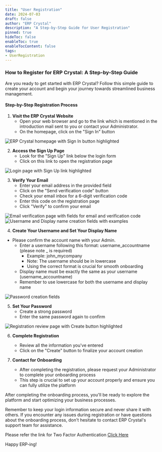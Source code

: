 ```yaml
---
title: "User Registration"
date: 2024-07-03
draft: false
author: "ERP Crystal"
description: "A Step-by-Step Guide for User Registration"
pinned: true
hideToc: false
enableToc: true
enableTocContent: false
tags:
- UserRegistration
---
```


### How to Register for ERP Crystal: A Step-by-Step Guide

Are you ready to get started with ERP Crystal? Follow this simple guide to create your account and begin your journey towards streamlined business management.

#### Step-by-Step Registration Process

1. **Visit the ERP Crystal Website**
   - Open your web browser and go to the link which is mentioned in the introduction mail sent to you or contact your Administrator.
   - On the homepage, click on the "Sign In" button
   
![ERP Crystal homepage with Sign In button highlighted](/UserRegistration/Registration-1.png)


2. **Access the Sign Up Page**
   - Look for the "Sign Up" link below the login form
   - Click on this link to open the registration page

![Login page with Sign Up link highlighted](/UserRegistration/Registration-2.png)


3. **Verify Your Email**
   - Enter your email address in the provided field
   - Click on the "Send verification code" button
   - Check your email inbox for a 6-digit verification code
   - Enter this code on the registration page
   - Click "Verify" to confirm your email

![Email verification page with fields for email and verification code](/UserRegistration/Registration-3.png)
![Username and Display name creation fields with examples](/UserRegistration/Registration-4.png)


4. **Create Your Username and Set Your Display Name**
- Please confirm the account name with your Admin.
   - Enter a username following this format: username_accountname (please note _ is required)
     - Example: john_mycompany
     - Note: The username should be in lowercase
     - Using the correct format is crucial for smooth onboarding
   - Display name must be exactly the same as your username (username_accountname)
   - Remember to use lowercase for both the username and display name

![Password creation fields](/UserRegistration/Registration-5.png)


5. **Set Your Password**
   - Create a strong password
   - Enter the same password again to confirm

![Registration review page with Create button highlighted](/UserRegistration/Registration-6.png)


6. **Complete Registration**
   - Review all the information you've entered
   - Click on the "Create" button to finalize your account creation


7. **Contact for Onboarding**
   - After completing the registration, please request your Administrator to complete your onboarding process
   - This step is crucial to set up your account properly and ensure you can fully utilize the platform

After completing the onboarding process, you'll be ready to explore the platform and start optimizing your business processes.

Remember to keep your login information secure and never share it with others. If you encounter any issues during registration or have questions about the onboarding process, don't hesitate to contact ERP Crystal's support team for assistance.

Please refer the link for Two Factor Authentication [Click Here](/twofactorauth)

Happy ERP-ing!
